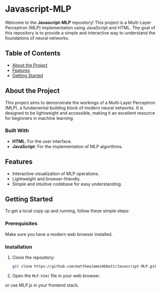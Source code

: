 # Javascript-MLP

Welcome to the **Javascript-MLP** repository! This project is a Multi-Layer Perceptron (MLP) implementation using JavaScript and HTML. The goal of this repository is to provide a simple and interactive way to understand the foundations of neural networks.

## Table of Contents
- [About the Project](#about-the-project)
- [Features](#features)
- [Getting Started](#getting-started)

## About the Project

This project aims to demonstrate the workings of a Multi-Layer Perceptron (MLP), a fundamental building block of modern neural networks. It is designed to be lightweight and accessible, making it an excellent resource for beginners in machine learning.

### Built With
- **HTML**: For the user interface.
- **JavaScript**: For the implementation of MLP algorithms.

## Features

- Interactive visualization of MLP operations.
- Lightweight and browser-friendly.
- Simple and intuitive codebase for easy understanding.

## Getting Started

To get a local copy up and running, follow these simple steps:

### Prerequisites
Make sure you have a modern web browser installed.

### Installation
1. Clone the repository:
   ```bash
   git clone https://github.com/matthewJamesAbbott/Javascript-MLP.git
   ```
2. Open the `MLP.html` file in your web browser.

or use MLP.js in your frontend stack.
